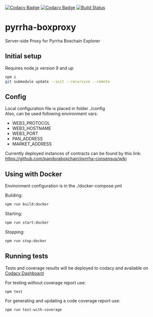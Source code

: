 [![Codacy Badge](https://api.codacy.com/project/badge/Grade/0679e7f0518248b49821f1f60f1f3be6)](https://www.codacy.com/app/kostysh/pyrrha-boxproxy?utm_source=github.com&amp;utm_medium=referral&amp;utm_content=pandoraboxchain/pyrrha-boxproxy&amp;utm_campaign=Badge_Grade) [![Codacy Badge](https://api.codacy.com/project/badge/Coverage/ecb18a8ad15a42498b68baf016654812)](https://www.codacy.com/app/kostysh/pyrrha-boxproxy?utm_source=github.com&utm_medium=referral&utm_content=pandoraboxchain/pyrrha-boxproxy&utm_campaign=Badge_Coverage) [![Build Status](https://travis-ci.org/pandoraboxchain/pyrrha-boxproxy.svg?branch=master)](https://travis-ci.org/pandoraboxchain/pyrrha-boxproxy)  

# pyrrha-boxproxy

Server-side Proxy for Pyrrha Boxchain Explorer

## Initial setup
Requires node.js version 9 and up
```sh
npm i
git submodule update --init --recursive --remote
```

## Config
Local configuration file is placed in folder ./config  
Also, can be used following environment vars:
- WEB3_PROTOCOL
- WEB3_HOSTNAME
- WEB3_PORT
- PAN_ADDRESS
- MARKET_ADDRESS

Currently deployed instances of contracts can be found by this link:
https://github.com/pandoraboxchain/pyrrha-consensus/wiki

## Using with Docker
Environment configuration is in the ./docker-compose.yml

Building:
```sh
npm run build:docker
```

Starting:
```sh
npm run start:docker
```

Stopping:
```sh
npm run stop:docker
```
## Running tests  
Tests and coverage results will be deployed to codacy and available on [Codacy Dashboard](https://www.codacy.com/app/kostysh/pyrrha-boxproxy?utm_source=github.com&utm_medium=referral&utm_content=pandoraboxchain/pyrrha-boxproxy&utm_campaign=Badge_Coverage)

For testing without coverage report use:
```sh
npm test
```
For generating and updating a code coverage report use:
```sh
npm run test-with-coverage
```